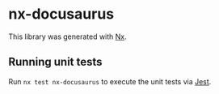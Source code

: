# nx-docusaurus

This library was generated with [Nx](https://nx.dev).

## Running unit tests

Run `nx test nx-docusaurus` to execute the unit tests via [Jest](https://jestjs.io).

